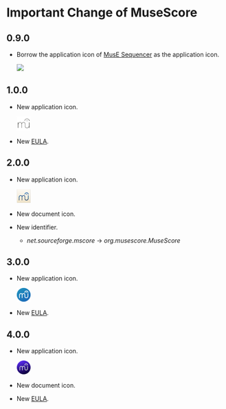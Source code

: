 # Important Change of MuseScore

## 0.9.0

- Borrow the application icon of [MusE Sequencer](https://muse-sequencer.github.io/) as the application icon.

  ![](IconFiles/AppIcon/0.9/appicon.ico)

## 1.0.0

- New application icon.

  ![](IconFiles/AppIcon/1.0/appicon_32.png)

- New [EULA](EULA/2/EULA.txt).

## 2.0.0

- New application icon.

  ![](IconFiles/AppIcon/2.0/appicon_32.png)

- New document icon.

- New identifier.
  - *net.sourceforge.mscore* -> *org.musescore.MuseScore*

## 3.0.0

- New application icon.

  ![](IconFiles/AppIcon/3.0/appicon_32.png)

- New [EULA](EULA/3/EULA.txt).

## 4.0.0

- New application icon.

  ![](IconFiles/AppIcon/4.0/appicon_32.png)

- New document icon.

- New [EULA](EULA/4/EULA.txt).
